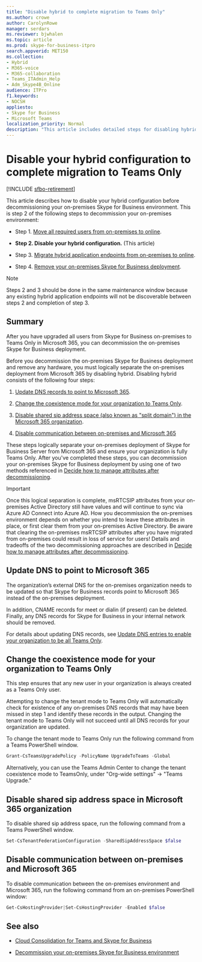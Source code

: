 ```yaml
---
title: "Disable hybrid to complete migration to Teams Only"
ms.author: crowe
author: CarolynRowe
manager: serdars
ms.reviewer: bjwhalen
ms.topic: article
ms.prod: skype-for-business-itpro
search.appverid: MET150
ms.collection: 
- Hybrid 
- M365-voice
- M365-collaboration
- Teams_ITAdmin_Help
- Adm_Skype4B_Online
audience: ITPro
f1.keywords:
- NOCSH
appliesto:
- Skype for Business 
- Microsoft Teams
localization_priority: Normal
description: "This article includes detailed steps for disabling hybrid as part of cloud consolidation for Teams and Skype for Business."
---
```


# Disable your hybrid configuration to complete migration to Teams Only 

[!INCLUDE [sfbo-retirement](../../Hub/includes/sfbo-retirement.md)]


This article describes how to disable your hybrid configuration before decommissioning your on-premises Skype for Business environment. This is step 2 of the following steps to decommission your on-premises environment:

- Step 1. [Move all required users from on-premises to online](decommission-move-on-prem-users.md).

- **Step 2. Disable your hybrid configuration.** (This article)

- Step 3. [Migrate hybrid application endpoints from on-premises to online](decommission-move-on-prem-endpoints.md).

- Step 4. [Remove your on-premises Skype for Business deployment](decommission-remove-on-prem.md).

> [!NOTE]
> Steps 2 and 3 should be done in the same maintenance window because any existing hybrid application endpoints will not be discoverable between steps 2 and completion of step 3.


## Summary

After you have upgraded all users from Skype for Business on-premises to Teams Only in Microsoft 365, you can decommission the on-premises Skype for Business deployment.

Before you decommission the on-premises Skype for Business deployment and remove any hardware, you must logically separate the on-premises deployment from Microsoft 365 by disabling hybrid. Disabling hybrid consists of the following four steps:

1. [Update DNS records to point to Microsoft 365](#update-dns-to-point-to-microsoft-365).

2. [Change the coexistence mode for your organization to Teams Only](#change-the-coexistence-mode-for-your-organization-to-teams-only).

3. [Disable shared sip address space (also known as "split domain") in the Microsoft 365 organization](#disable-shared-sip-address-space-in-microsoft-365-organization).

4. [Disable communication between on-premises and Microsoft 365](#disable-communication-between-on-premises-and-microsoft-365)

These steps logically separate your on-premises deployment of Skype for Business Server from Microsoft 365 and ensure your organization is fully Teams Only. After you've completed these steps, you can decommission your on-premises Skype for Business deployment by using one of two methods referenced in [Decide how to manage attributes after decommissioning](cloud-consolidation-managing-attributes.md).

> [!Important] 
> Once this logical separation is complete, msRTCSIP attributes from your on-premises Active Directory still have values and will continue to sync via Azure AD Connect into Azure AD. How you decommission the on-premises environment depends on whether you intend to leave these attributes in place, or first clear them from your on-premises Active Directory. Be aware that clearing the on-premises msRTCSIP attributes after you have migrated from on-premises could result in loss of service for users! Details and tradeoffs of the two decommissioning approaches are described in [Decide how to manage attributes after decommissioning](cloud-consolidation-managing-attributes.md).

## Update DNS to point to Microsoft 365

The organization’s external DNS for the on-premises organization needs to be updated so that Skype for Business records point to Microsoft 365 instead of the on-premises deployment. 

In addition, CNAME records for meet or dialin (if present) can be deleted. Finally, any DNS records for Skype for Business in your internal network should be removed.

For details about updating DNS records, see [Update DNS entries to enable your organization to be all Teams Only](decommission-manage-dns-entries.md).

## Change the coexistence mode for your organization to Teams Only

This step ensures that any new user in your organization is always created as a Teams Only user. 

Attempting to change the tenant mode to Teams Only will automatically check for existence of any on-premises DNS records that may have been missed in step 1 and identify these records in the output. Changing the tenant mode to Teams Only will not succeed until all DNS records for your organization are updated. 

To change the tenant mode to Teams Only run the following command from a Teams PowerShell window.

```PowerShell
Grant-CsTeamsUpgradePolicy -PolicyName UpgradeToTeams -Global
```

Alternatively, you can use the Teams Admin Center to change the tenant coexistence mode to TeamsOnly, under "Org-wide settings" -> "Teams Upgrade."    

## Disable shared sip address space in Microsoft 365 organization
    
To disable shared sip address space, run the following command from a Teams PowerShell window.

```PowerShell
Set-CsTenantFederationConfiguration -SharedSipAddressSpace $false
```
 
## Disable communication between on-premises and Microsoft 365

To disable communication between the on-premises environment and Microsoft 365, run the following command from an on-premises PowerShell window:

```PowerShell
Get-CsHostingProvider|Set-CsHostingProvider -Enabled $false
```


## See also

- [Cloud Consolidation for Teams and Skype for Business](cloud-consolidation.md)

- [Decommission your on-premises Skype for Business environment](decommission-on-prem-overview.md)

